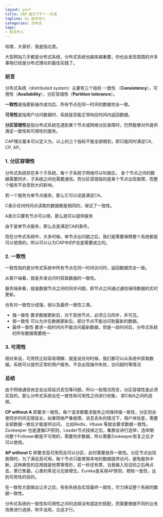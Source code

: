 ```yaml
---
layout: post
title: CAP,能少了P？——已发
tagline: by 揽月中人
categories: 分布式
tags:
- 揽月中人
---
```


哈喽，大家好，我是指北君。  

大型网站几乎都是分布式系统，分布式系统也越来越重要，你也会发现周围的许多事物已经是分布式理论的最佳实践了。



<!--more-->

### 前言

分布式系统（distributed system）主要有三个指标 一致性 （**Consistency**），可用性（**Availability**），分区容错性（**Partition tolerance**）。

**一致性**是指更新操作成功后，所有节点在同一时间的数据完全一致。

**可用性**是指用户访问数据时，系统是否能正常响应时间内返回数据。

**分区容错性**是指分布式系统在遇到某个节点或网络分区故障时，仍然能够对外提供满足一致性和可用性的服务。

CAP理论基本可以定义为，以上的三个指标不能全部做到，即只能同时满足CA, CP, AP。 



### 1. 分区容错性

分布式系统存在多个子系统，每个子系统子网络可以叫做区。 各个节点之间的数据需要同步，子系统之间也需要通信。而分区容错指的是某个节点出现故障，而整个服务不会受到大的影响。



若一个服务为单节点服务，那么它可以说是满足CA。 

C表示任何时间点读取的数据都是相同的，保证了一致性。

A表示只要有节点可以用，那么就可以提供服务

由于是单节点服务，那么总是满足CA的条件。 



而在分布式系统中，大多时候，单节点出问题之后，我们是需要保障整个系统都是可以使用的。所以可以认为CAP中的P总是需要成立的。



### 2. 一致性

一致性指的是分布式系统中所有节点在同一时间访问时，返回数据完全一致。

从客户端看，就是并发访问时获取数据的一致性。

服务端来看，就是数据节点之间的同步问题，即节点之间通过通信保持数据的实时更新。



也有对一致性分成强，弱以及最终一致性三类。

- 强一致性 要求数据更新后，对于其他节点，必须立马同步，并可见。
- 弱一致性 可以允许在数据更新后，部分节点不能访问到最新的数据。
- 最终一致性 要求一段时间内不能访问最新数据，但是一段时间后，分布式系统的所有数据需要统一



### 3. 可用性

相对来说，可用性比较容易理解，就是说任何时候，我们都可以从系统中获取数据。系统可以提供正常的用户服务。不会出现操作失败，访问超时等情况



### 总结

由于网络通信肯定会出现延迟丢包等问题，所以一般情况而言，分区容错性是必须实现的。那么分布式系统会在一致性和可用性之间进行权衡， 即C和A之间的选择。

**CP without A**  即要求一致性，每个请求都要求服务之间保持强一致性，分区则会使同步时间无限延长，如果网络严重故障，消息丢失的情况下，用户体验差，需要全部数据一致后才能提供访问。 比如Redis，Hbase 等就会要求数据一致性。Zookeeper 也是遵循CP原则，Leader节点挂掉之后，集群会进行选举，选举期间整个Follower都是不可用的，需要同步数据，所以需要Zookeeper恢复之后才可以使用。



**AP without C** 即要求高可用而且可以分区，此时需要放弃一致性。分区节点出现故障时，为了满足高可用，每个节点只能使用本地的数据提供访问，避免服务中断。这种典型的应用就是抢票等情形，前一秒还有票，当我输入验证码之后再点击，票已售罄。心里的草泥马无限增生。Eureka是采用AP原则，牺牲一致性，达到可用性的目的。

在一致性方面做出让步之后，有些系统会实现最终一致性，尽力保证整个系统的数据一致性。

分布式系统的一致性和可用性之间的选择没有固定的搭配，而需要根据不同的业务场景进行选择，吹牛没用，合适才行。



